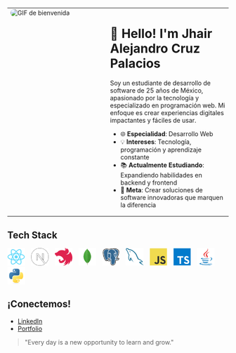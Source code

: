 <!-- Tabla para la imagen y el texto principal -->
<table>
  <tr>
    <td width="200" style="vertical-align: top;">
      <img 
        src="https://giffiles.alphacoders.com/196/196102.gif"
        width="200"
        alt="GIF de bienvenida"
        style="border-radius:10px;"
      />
    </td>
    <td style="vertical-align: top; padding-left: 20px;">
      <h1>👋 Hello! I'm Jhair Alejandro Cruz Palacios</h1>
      <p>
        Soy un estudiante de desarrollo de software de 25 años de México, 
        apasionado por la tecnología y especializado en programación web. 
        Mi enfoque es crear experiencias digitales impactantes y fáciles de usar.
      </p>
      <ul>
        <li>🌐 <strong>Especialidad</strong>: Desarrollo Web</li>
        <li>💡 <strong>Intereses</strong>: Tecnología, programación y aprendizaje constante</li>
        <li>📚 <strong>Actualmente Estudiando</strong>: Expandiendo habilidades en backend y frontend</li>
        <li>🎯 <strong>Meta</strong>: Crear soluciones de software innovadoras que marquen la diferencia</li>
      </ul>
    </td>
  </tr>
</table>

<h2>Tech Stack</h2>
<!-- Opción 1: Todos los iconos seguidos en una sola línea -->
<p>
  <img src="https://raw.githubusercontent.com/devicons/devicon/master/icons/react/react-original.svg" 
    alt="React" width="40" style="margin-right: 10px;" />
  <img src="https://raw.githubusercontent.com/devicons/devicon/master/icons/nextjs/nextjs-line.svg" 
    alt="Next.js" width="40" style="margin-right: 10px;" />
  <img src="https://raw.githubusercontent.com/devicons/devicon/master/icons/nestjs/nestjs-plain.svg" 
    alt="Nest.js" width="40" style="margin-right: 10px;" />
  <img src="https://raw.githubusercontent.com/devicons/devicon/master/icons/mongodb/mongodb-original.svg" 
    alt="MongoDB" width="40" style="margin-right: 10px;" />
  <img src="https://raw.githubusercontent.com/devicons/devicon/master/icons/postgresql/postgresql-original.svg" 
    alt="PostgreSQL" width="40" style="margin-right: 10px;" />
  <img src="https://raw.githubusercontent.com/devicons/devicon/master/icons/mysql/mysql-original.svg" 
    alt="MySQL" width="40" style="margin-right: 10px;" />
  <img src="https://raw.githubusercontent.com/devicons/devicon/master/icons/javascript/javascript-original.svg" 
    alt="JavaScript" width="40" style="margin-right: 10px;" />
  <img src="https://raw.githubusercontent.com/devicons/devicon/master/icons/typescript/typescript-original.svg" 
    alt="TypeScript" width="40" style="margin-right: 10px;" />
  <img src="https://raw.githubusercontent.com/devicons/devicon/master/icons/java/java-original.svg" 
    alt="Java" width="40" style="margin-right: 10px;" />
  <img src="https://raw.githubusercontent.com/devicons/devicon/master/icons/python/python-original.svg" 
    alt="Python" width="40" style="margin-right: 10px;" />
</p>

<h2>¡Conectemos!</h2>
<ul>
  <li><a href="https://www.linkedin.com/">LinkedIn</a></li>
  <li><a href="https://www.yourportfolio.com/">Portfolio</a></li>
</ul>

<blockquote>
  "Every day is a new opportunity to learn and grow."
</blockquote>
